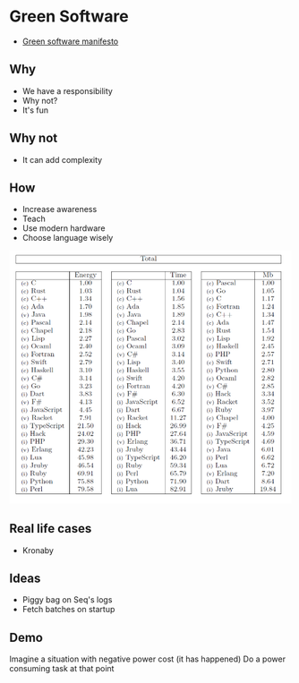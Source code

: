 # Green Software

- [Green software manifesto](https://greensoftware.foundation/manifesto)

## Why

- We have a responsibility
- Why not?
- It's fun

## Why not
- It can add complexity

## How
- Increase awareness
- Teach
- Use modern hardware
- Choose language wisely

![Languages and their energy consumption](../images/consumption.png)

## Real life cases
- Kronaby

## Ideas
- Piggy bag on Seq's logs
- Fetch batches on startup


## Demo
Imagine a situation with negative power cost (it has happened)
Do a power consuming task at that point